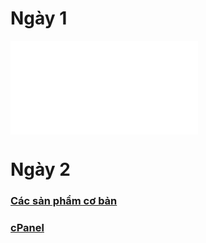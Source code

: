 
# Ngày 1
<embed src="certification-cPanel-Professional-Certification-Exam-CPP-samsepiol.pdf" type="application/pdf">


# Ngày 2
### [Các sản phẩm cơ bản](https://github.com/TRI4548/Vietnix/blob/main/KienThuc/SanPhamCoBan.md#c%C3%A1c-s%E1%BA%A3n-ph%E1%BA%A9m-c%C6%A1-b%E1%BA%A3n)
### [cPanel](https://github.com/TRI4548/Vietnix/blob/main/KienThuc/cPanel.md#cpanel)
